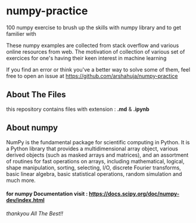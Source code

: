 # numpy-practice
 100 numpy exercise to brush up the skills with numpy library and to get familier with

 These numpy examples are collected from stack overflow and various online resources from web. The motivation of collection of     various set of exercices for one's having their keen interest in machine learning

 If you find an error or think you've a better way to solve some of them, feel free to open an issue at  https://github.com/arshahuja/numpy-practice

## About The Files
this repository contains files with extension : <b>.md</b> & <b>.ipynb</b>

## About numpy
NumPy is the fundamental package for scientific computing in Python. It is a Python library that provides a multidimensional array object, various derived objects (such as masked arrays and matrices), and an assortment of routines for fast operations on arrays, including mathematical, logical, shape manipulation, sorting, selecting, I/O, discrete Fourier transforms, basic linear algebra, basic statistical operations, random simulation and much more.

#### for numpy Documentation visit : https://docs.scipy.org/doc/numpy-dev/index.html 

<i>thankyou</i>
<i>All The Best!!</i>

